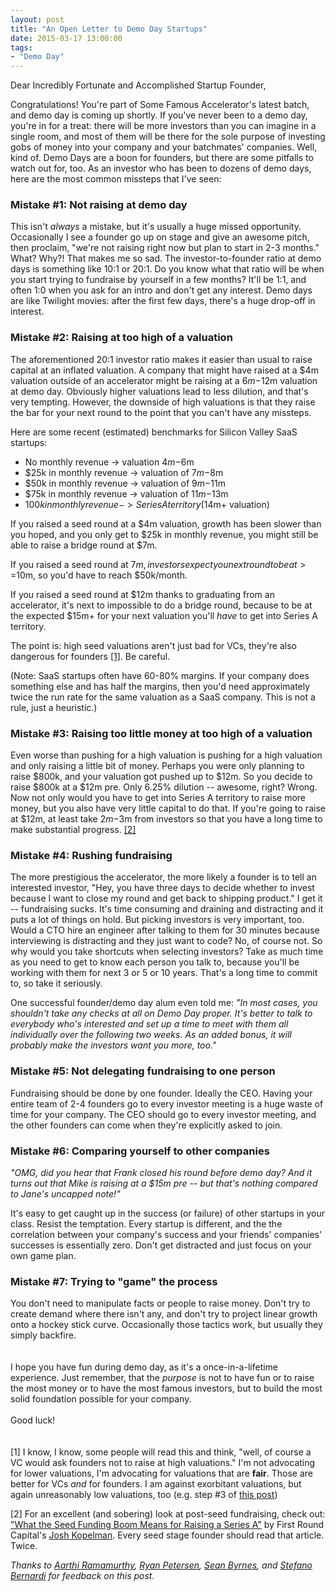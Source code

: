 ```yaml
---
layout: post
title: "An Open Letter to Demo Day Startups"
date: 2015-03-17 13:00:00
tags:
- "Demo Day"
---
```


Dear Incredibly Fortunate and Accomplished Startup Founder,

Congratulations! You're part of Some Famous Accelerator's latest batch, and demo day is coming up shortly. If you've never been to a demo day, you're in for a treat: there will be more investors than you can imagine in a single room, and most of them will be there for the sole purpose of investing gobs of money into your company and your batchmates' companies. Well, kind of. Demo Days are a boon for founders, but there are some pitfalls to watch out for, too. As an investor who has been to dozens of demo days, here are the most common missteps that I've seen:

### Mistake #1: Not raising at demo day

This isn't *always* a mistake, but it's usually a huge missed opportunity. Occasionally I see a founder go up on stage and give an awesome pitch, then proclaim, "we're not raising right now but plan to start in 2-3 months." What? Why?! That makes me so sad. The investor-to-founder ratio at demo days is something like 10:1 or 20:1. Do you know what that ratio will be when you start trying to fundraise by yourself in a few months? It'll be 1:1, and often 1:0 when you ask for an intro and don't get any interest. Demo days are like Twilight movies: after the first few days, there's a huge drop-off in interest.

### Mistake #2: Raising at too high of a valuation

The aforementioned 20:1 investor ratio makes it easier than usual to raise capital at an inflated valuation. A company that might have raised at a $4m valuation outside of an accelerator might be raising at a $6m-$12m valuation at demo day. Obviously higher valuations lead to less dilution, and that's very tempting. However, the downside of high valuations is that they raise the bar for your next round to the point that you can't have any missteps.

Here are some recent (estimated) benchmarks for Silicon Valley SaaS startups:

* No monthly revenue -> valuation $4m-$6m
* $25k in monthly revenue -> valuation of $7m-$8m
* $50k in monthly revenue -> valuation of $9m-$11m
* $75k in monthly revenue -> valuation of $11m-$13m
* $100k in monthly revenue -> Series A territory ($14m+ valuation)

If you raised a seed round at a $4m valuation, growth has been slower than you hoped, and you only get to $25k in monthly revenue, you might still be able to raise a bridge round at $7m.

If you raised a seed round at $7m, investors expect you next round to be at >=$10m, so you'd have to reach $50k/month.

If you raised a seed round at $12m thanks to graduating from an accelerator, it's next to impossible to do a bridge round, because to be at the expected $15m+ for your next valuation you'll *have* to get into Series A territory.

The point is: high seed valuations aren't just bad for VCs, they're also dangerous for founders <a href="#note1">[1]</a>. Be careful.

(Note: SaaS startups often have 60-80% margins. If your company does something else and has half the margins, then you'd need approximately twice the run rate for the same valuation as a SaaS company. This is not a rule, just a heuristic.)
 
### Mistake #3: Raising too little money at too high of a valuation
Even worse than pushing for a high valuation is pushing for a high valuation and only raising a little bit of money. Perhaps you were only planning to raise $800k, and your valuation got pushed up to $12m. So you decide to raise $800k at a $12m pre. Only 6.25% dilution -- awesome, right? Wrong. Now not only would you have to get into Series A territory to raise more money, but you also have very little capital to do that. If you're going to raise at $12m, at least take $2m-$3m from investors so that you have a long time to make substantial progress. <a href="#note2">[2]</a>

### Mistake #4: Rushing fundraising
The more prestigious the accelerator, the more likely a founder is to tell an interested investor, "Hey, you have three days to decide whether to invest because I want to close my round and get back to shipping product." I get it -- fundraising sucks. It's time consuming and draining and distracting and it puts a lot of things on hold. But picking investors is very important, too. Would a CTO hire an engineer after talking to them for 30 minutes because interviewing is distracting and they just want to code? No, of course not. So why would you take shortcuts when selecting investors? Take as much time as you need to get to know each person you talk to, because you'll be working with them for next 3 or 5 or 10 years. That's a long time to commit to, so take it seriously.

One successful founder/demo day alum even told me: *"In most cases, you shouldn't take any checks at all on Demo Day proper. It's better to talk to everybody who's interested and set up a time to meet with them all individually over the following two weeks. As an added bonus, it will probably make the investors want you more, too."*  

### Mistake #5: Not delegating fundraising to one person
Fundraising should be done by one founder. Ideally the CEO. Having your entire team of 2-4 founders go to every investor meeting is a huge waste of time for your company. The CEO should go to every investor meeting, and the other founders can come when they're explicitly asked to join.

### Mistake #6: Comparing yourself to other companies
*"OMG, did you hear that Frank closed his round before demo day? And it turns out that Mike is raising at a $15m pre -- but that's nothing compared to Jane's uncapped note!"*

It's easy to get caught up in the success (or failure) of other startups in your class. Resist the temptation. Every startup is different, and the the correlation between your company's success and your friends' companies' successes is essentially zero. Don't get distracted and just focus on your own game plan.

### Mistake #7: Trying to "game" the process
You don't need to manipulate facts or people to raise money. Don't try to create demand where there isn't any, and don't try to project linear growth onto a hockey stick curve. Occasionally those tactics work, but usually they simply backfire.  
<br>
<br>
I hope you have fun during demo day, as it's a once-in-a-lifetime experience. Just remember, that the *purpose* is not to have fun or to raise the most money or to have the most famous investors, but to build the most solid foundation possible for your company.  
<br>
Good luck!  
<br>
<br>
<a name="note1">[1]</a> I know, I know, some people will read this and think, "well, of course a VC would ask founders not to raise at high valuations." I'm not advocating for lower valuations, I'm advocating for valuations that are **fair**. Those are better for VCs *and* for founders. I am against exorbitant valuations, but again unreasonably low valuations, too (e.g. step #3 of <a href="http://{{site.url}}minimum-viable-everything" target="_blank">this post</a>)

<a name="note2">[2]</a> For an excellent (and sobering) look at post-seed fundraising, check out: <a href="http://firstround.com/review/what-the-seed-funding-boom-means-for-raising-a-series-a/" target="_blank">"What the Seed Funding Boom Means for Raising a Series A"</a> by First Round Capital's <a href="https://twitter.com/joshk" target="_blank">Josh Kopelman</a>. Every seed stage founder should read that article. Twice.  

*Thanks to <a href="https://twitter.com/aarthir" target="_blank">Aarthi Ramamurthy</a>, <a href="https://twitter.com/typesfast" target="_blank">Ryan Petersen</a>, <a href="https://twitter.com/sbyrnes" target="_blank">Sean Byrnes</a>, and <a href="https://twitter.com/stefanobernardi" target="_blank">Stefano Bernardi</a> for feedback on this post.*